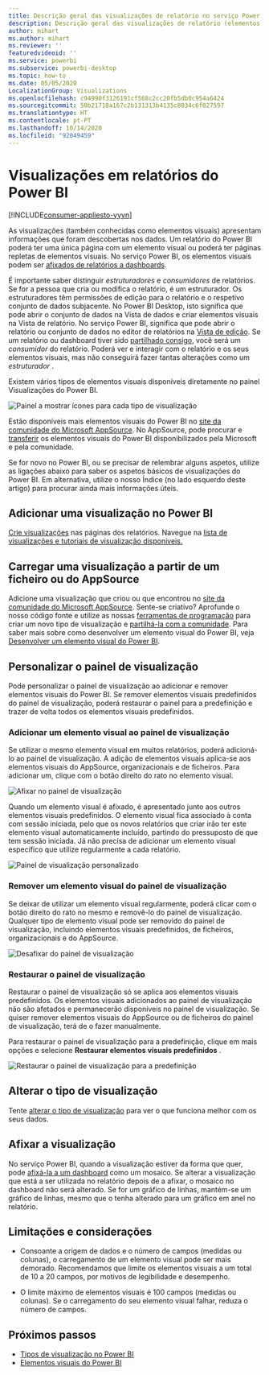 ```yaml
---
title: Descrição geral das visualizações de relatório no serviço Power BI e no Desktop
description: Descrição geral das visualizações de relatório (elementos visuais) no Microsoft Power BI.
author: mihart
ms.author: mihart
ms.reviewer: ''
featuredvideoid: ''
ms.service: powerbi
ms.subservice: powerbi-desktop
ms.topic: how-to
ms.date: 05/05/2020
LocalizationGroup: Visualizations
ms.openlocfilehash: c94990f3126191cf568c2cc20fb5db0c954a6424
ms.sourcegitcommit: 50b21718a167c2b131313b4135c8034c6f027597
ms.translationtype: HT
ms.contentlocale: pt-PT
ms.lasthandoff: 10/14/2020
ms.locfileid: "92049459"
---
```

# <a name="visualizations-in-power-bi-reports"></a>Visualizações em relatórios do Power BI

[!INCLUDE[consumer-appliesto-yyyn](../includes/consumer-appliesto-yyyn.md)]    

As visualizações (também conhecidas como elementos visuais) apresentam informações que foram descobertas nos dados. Um relatório do Power BI poderá ter uma única página com um elemento visual ou poderá ter páginas repletas de elementos visuais. No serviço Power BI, os elementos visuais podem ser [afixados de relatórios a dashboards](../create-reports/service-dashboard-pin-tile-from-report.md).

É importante saber distinguir *estruturadores* e *consumidores* de relatórios.  Se for a pessoa que cria ou modifica o relatório, é um estruturador.  Os estruturadores têm permissões de edição para o relatório e o respetivo conjunto de dados subjacente. No Power BI Desktop, isto significa que pode abrir o conjunto de dados na Vista de dados e criar elementos visuais na Vista de relatório. No serviço Power BI, significa que pode abrir o relatório ou conjunto de dados no editor de relatórios na [Vista de edição](../consumer/end-user-reading-view.md). Se um relatório ou dashboard tiver sido [partilhado consigo](../consumer/end-user-shared-with-me.md), você será um *consumidor* do relatório. Poderá ver e interagir com o relatório e os seus elementos visuais, mas não conseguirá fazer tantas alterações como um *estruturador* .

Existem vários tipos de elementos visuais disponíveis diretamente no painel Visualizações do Power BI.

![Painel a mostrar ícones para cada tipo de visualização](media/power-bi-report-visualizations/power-bi-icons.png)

Estão disponíveis mais elementos visuais do Power BI no [site da comunidade do Microsoft AppSource](https://appsource.microsoft.com). No AppSource, pode procurar e [transferir](https://appsource.microsoft.com/marketplace/apps?page=1&product=power-bi-visuals) os elementos visuais do Power BI disponibilizados pela Microsoft e pela comunidade.

Se for novo no Power BI, ou se precisar de relembrar alguns aspetos, utilize as ligações abaixo para saber os aspetos básicos de visualizações do Power BI.  Em alternativa, utilize o nosso Índice (no lado esquerdo deste artigo) para procurar ainda mais informações úteis.

## <a name="add-a-visualization-in-power-bi"></a>Adicionar uma visualização no Power BI

[Crie visualizações](power-bi-report-add-visualizations-i.md) nas páginas dos relatórios. Navegue na [lista de visualizações e tutoriais de visualização disponíveis.](power-bi-visualization-types-for-reports-and-q-and-a.md) 

## <a name="upload-a-visualization-from-a-file-or-from-appsource"></a>Carregar uma visualização a partir de um ficheiro ou do AppSource

Adicione uma visualização que criou ou que encontrou no [site da comunidade do Microsoft AppSource](https://appsource.microsoft.com/marketplace/apps?product=power-bi-visuals). Sente-se criativo? Aprofunde o nosso código fonte e utilize as nossas [ferramentas de programação](../developer/visuals/environment-setup.md) para criar um novo tipo de visualização e [partilhá-la com a comunidade](../developer/visuals/office-store.md). Para saber mais sobre como desenvolver um elemento visual do Power BI, veja [Desenvolver um elemento visual do Power BI](../developer/visuals/develop-circle-card.md).

## <a name="personalize-your-visualization-pane"></a>Personalizar o painel de visualização

Pode personalizar o painel de visualização ao adicionar e remover elementos visuais do Power BI. Se remover elementos visuais predefinidos do painel de visualização, poderá restaurar o painel para a predefinição e trazer de volta todos os elementos visuais predefinidos.

### <a name="add-a-visual-to-the-visualization-pane"></a>Adicionar um elemento visual ao painel de visualização

Se utilizar o mesmo elemento visual em muitos relatórios, poderá adicioná-lo ao painel de visualização. A adição de elementos visuais aplica-se aos elementos visuais do AppSource, organizacionais e de ficheiros. Para adicionar um, clique com o botão direito do rato no elemento visual.

![Afixar no painel de visualização](media/power-bi-report-visualizations/power-bi-pin-custom-visual-option.png)

Quando um elemento visual é afixado, é apresentado junto aos outros elementos visuais predefinidos. O elemento visual fica associado à conta com sessão iniciada, pelo que os novos relatórios que criar irão ter este elemento visual automaticamente incluído, partindo do pressuposto de que tem sessão iniciada. Já não precisa de adicionar um elemento visual específico que utilize regularmente a cada relatório.

![Painel de visualização personalizado](media/power-bi-report-visualizations/power-bi-personalized-visualization-pane.png)

### <a name="remove-a-visual-from-the-visualization-pane"></a>Remover um elemento visual do painel de visualização

Se deixar de utilizar um elemento visual regularmente, poderá clicar com o botão direito do rato no mesmo e removê-lo do painel de visualização. Qualquer tipo de elemento visual pode ser removido do painel de visualização, incluindo elementos visuais predefinidos, de ficheiros, organizacionais e do AppSource.

![Desafixar do painel de visualização](media/power-bi-report-visualizations/unpin-visual.png)

### <a name="restore-the-visualization-pane"></a>Restaurar o painel de visualização

Restaurar o painel de visualização só se aplica aos elementos visuais predefinidos. Os elementos visuais adicionados ao painel de visualização não são afetados e permanecerão disponíveis no painel de visualização. Se quiser remover elementos visuais do AppSource ou de ficheiros do painel de visualização, terá de o fazer manualmente.

Para restaurar o painel de visualização para a predefinição, clique em mais opções e selecione **Restaurar elementos visuais predefinidos** .

![Restaurar o painel de visualização para a predefinição](media/power-bi-report-visualizations/restore-default.png)

## <a name="change-the-visualization-type"></a>Alterar o tipo de visualização

Tente [alterar o tipo de visualização](power-bi-report-change-visualization-type.md) para ver o que funciona melhor com os seus dados.

## <a name="pin-the-visualization"></a>Afixar a visualização

No serviço Power BI, quando a visualização estiver da forma que quer, pode [afixá-la a um dashboard](../create-reports/service-dashboard-pin-tile-from-report.md) como um mosaico. Se alterar a visualização que está a ser utilizada no relatório depois de a afixar, o mosaico no dashboard não será alterado. Se for um gráfico de linhas, mantém-se um gráfico de linhas, mesmo que o tenha alterado para um gráfico em anel no relatório.

## <a name="limitations-and-considerations"></a>Limitações e considerações
- Consoante a origem de dados e o número de campos (medidas ou colunas), o carregamento de um elemento visual pode ser mais demorado.  Recomendamos que limite os elementos visuais a um total de 10 a 20 campos, por motivos de legibilidade e desempenho. 

- O limite máximo de elementos visuais é 100 campos (medidas ou colunas). Se o carregamento do seu elemento visual falhar, reduza o número de campos.

## <a name="next-steps"></a>Próximos passos

* [Tipos de visualização no Power BI](power-bi-visualization-types-for-reports-and-q-and-a.md)
* [Elementos visuais do Power BI](../developer/visuals/power-bi-custom-visuals.md)
